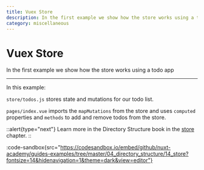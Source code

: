 ```yaml
---
title: Vuex Store
description: In the first example we show how the store works using a todo app
category: miscellaneous
---
```

# Vuex Store

In the first example we show how the store works using a todo app

---

In this example:

`store/todos.js` stores state and mutations for our todo list.

`pages/index.vue` imports the `mapMutations` from the store and uses `computed` properties and `methods` to add and remove todos from the store.

::alert{type="next"}
Learn more in the Directory Structure book in the [store](/docs/directory-structure/store) chapter.
::

:code-sandbox{src="https://codesandbox.io/embed/github/nuxt-academy/guides-examples/tree/master/04_directory_structure/14_store?fontsize=14&hidenavigation=1&theme=dark&view=editor"}
